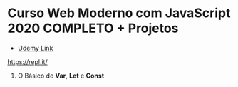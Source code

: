 # Curso Web Moderno com JavaScript 2020 COMPLETO + Projetos

- [Udemy Link](https://www.udemy.com/course/curso-web 'Desenvolvimento Web Moderno com JavaScript Completo 2020')


https://repl.it/

1.  O Básico de **Var**, **Let** e **Const**

    

